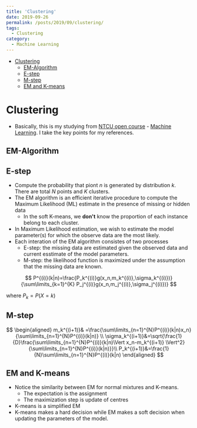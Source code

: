 ```yaml
---
title: 'Clustering'
date: 2019-09-26
permalink: /posts/2019/09/clustering/
tags:
  - Clustering
category:
  - Machine Learning
---
```

- [Clustering](#Clustering)
  - [EM-Algorithm](#EM-Algorithm)
  - [E-step](#E-step)
  - [M-step](#M-step)
  - [EM and K-means](#EM-and-K-means)

# Clustering
- Basically, this is my studying from [NTCU open course](http://ocw.nctu.edu.tw/index.php) - [Machine Learning](http://ocw.nctu.edu.tw/course_detail.php?bgid=1&gid=1&nid=563&page=1). I  take the key points for my references.

## EM-Algorithm

## E-step
- Compute the probability that piont $n$ is generated by distribution $k$.
There are total $N$ points and $K$ clusters.
- The EM algorithm is an efficient iterative procedure to compute the Maximum Likelihood (ML) estimate in the presence of missing or hidden data
    * In the soft K-means, we **don't** know the proportion of each instance belong to each cluster.
- In Maximum Likelihood estimation, we wish to estimate the model parameter(s) for which the observe data are the most likely.
- Each interation of the EM algorithm consistes of two processes
    * E-step: the missing data are estimated given the observed data and current esstimate of the model parameters.
    * M-step: the likelihood function is maximized under the assumption that the missing data are known.

$$
P^{(i)}(k|n)=\frac{P_k^{(i)}g(x_n,m_k^{(i)},\sigma_k^{(i)})}{\sum\limits_{k=1}^{K} P_j^{(i)}g(x_n,m_j^{(i)},\sigma_j^{(i)})}
$$

where $P_k=P(X=k)$



## M-step

$$
\begin{aligned}
m_k^{(i+1)}& =\frac{\sum\limits_{n=1}^{N}P^{(i)}(k|n)x_n}{\sum\limits_{n=1}^{N}P^{(i)}(k|n)} \\
\sigma_k^{(i+1)}&=\sqrt{\frac{1}{D}\frac{\sum\limits_{n=1}^{N}P^{(i)}(k|n)\Vert x_n-m_k^{(i+1)} \Vert^2}{\sum\limits_{n=1}^{N}P^{(i)}(k|n)}}\\
P_k^{(i+1)}&=\frac{1}{N}\sum\limits_{n=1}^{N}P^{(i)}(k|n)
\end{aligned}
$$

## EM and K-means
- Notice the similarity between EM for normal mixtures and K-means.
    * The expectation is the assignment
    * The maximization step is update of centres
- K-means is a simplified EM
- K-means makes a hard decision while EM makes a soft decision when updating the parameters of the model.

